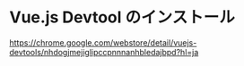 # Vue.js Devtool のインストール

https://chrome.google.com/webstore/detail/vuejs-devtools/nhdogjmejiglipccpnnnanhbledajbpd?hl=ja
